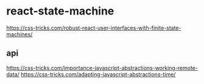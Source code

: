 # react-state-machine

https://css-tricks.com/robust-react-user-interfaces-with-finite-state-machines/

## api
https://css-tricks.com/importance-javascript-abstractions-working-remote-data/
https://css-tricks.com/adapting-javascript-abstractions-time/
